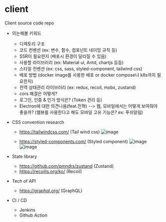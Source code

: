 # client
Client source code repo

- 의논해볼 키워드
  - 디렉토리 구조
  - 코드 컨벤션 (ex: 변수, 함수, 컴포넌트 네이밍 규칙 등)
  - SSR이 필요한지 (배포시 환경이 달라질 수 있음)
  - 사용할 라이브러리 (ex: Material ui, Antd, chartjs 등등)
  - 스타일 컨벤션 (ex: css, sass, styled-component, tailwind css)
  - 배포 방법 (docker image를 사용한 배포 or docker compose나 k8s까지 필요한지)
  - 전역 상태관리 라이브러리 (ex: redux, recoil, mobx, zustand)
  - cors 해결은 어떻게?
  - 로그인, 인증 & 인가 방식은? (Token 관리 등)
  - Electron에 대한 의견나옴(feat.진혁) --> 웹, 모바일에서는 어떻게 보여줘야 좋을까? (웹뷰를 사용한다고 해도 모바일 고유 기능은? ex: 푸쉬알림)


- CSS convention research
  - https://tailwindcss.com/ (Tail wind css)
  ![image](https://user-images.githubusercontent.com/73116773/174722668-65f28045-20f9-4bb1-a2b8-152a4d64b853.png)
  
  - https://styled-components.com/ (Styled component)
  ![image](https://user-images.githubusercontent.com/73116773/174722926-6984a607-6f0d-4ac5-a5fe-deefabdcba6e.png)
  ![image](https://user-images.githubusercontent.com/73116773/174722954-8847968f-45ae-45e1-9c95-3607dad46352.png)
  
  
- State library
  - https://github.com/pmndrs/zustand (Zustand)
  - https://recoiljs.org/ko/ (Recoil)


- Tech of API
  - https://graphql.org/ (GraphQL) 

- CI / CD
  - Jenkins
  - Github Action


  

